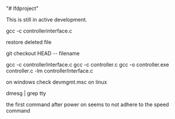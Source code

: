 "# lfdproject" 

This is still in active development.

gcc -c controllerinterface.c

restore deleted file

git checkout HEAD -- filename

gcc -c controllerInterface.c
gcc -c controller.c
gcc -o controller.exe controller.c -lm controllerInterface.c

on windows check devmgmt.msc
on linux

dmesg | grep tty

the first command after power on seems to not adhere to the speed command